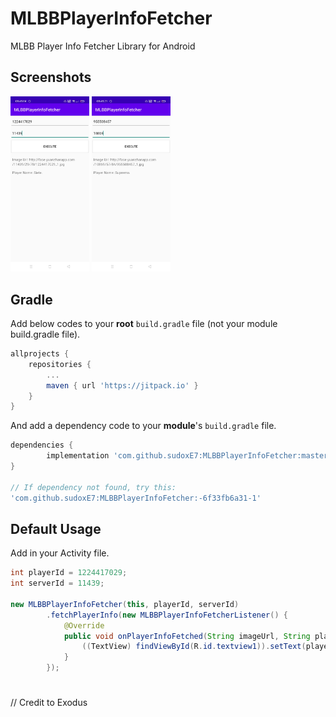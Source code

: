 # MLBBPlayerInfoFetcher
MLBB Player Info Fetcher Library for Android

## Screenshots
<p align="left">
<img src="/images/Screenshot_2023-11-01-08-43-06-46_64491be2e18bb8e40d5d1fd1ea49c648.jpg" width=25%/>
<img src="/images/Screenshot_2023-11-01-08-43-21-72_64491be2e18bb8e40d5d1fd1ea49c648.jpg" width=25%/>
</p>

## Gradle
Add below codes to your **root** `build.gradle` file (not your module build.gradle file).
```gradle
allprojects {
    repositories {
        ...
        maven { url 'https://jitpack.io' }
    }
}
```
And add a dependency code to your **module**'s `build.gradle` file.
```gradle
dependencies {
        implementation 'com.github.sudoxE7:MLBBPlayerInfoFetcher:master-SNAPSHOT'
}

// If dependency not found, try this:
'com.github.sudoxE7:MLBBPlayerInfoFetcher:-6f33fb6a31-1'
```

## Default Usage
Add in your Activity file.
```java
int playerId = 1224417029;
int serverId = 11439;

new MLBBPlayerInfoFetcher(this, playerId, serverId)
        .fetchPlayerInfo(new MLBBPlayerInfoFetcherListener() {
            @Override
            public void onPlayerInfoFetched(String imageUrl, String playerName) {
                ((TextView) findViewById(R.id.textview1)).setText(playerName);
            }
        });
```

#
// Credit to Exodus

